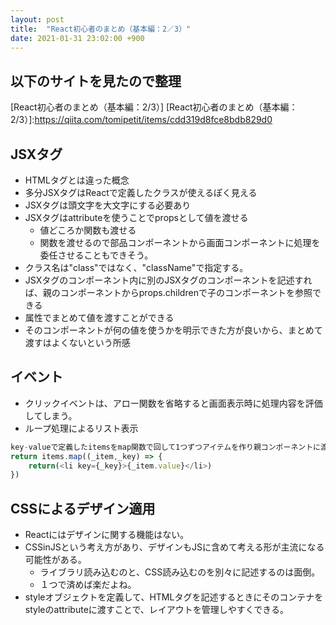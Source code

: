 ```yaml
---
layout: post
title:  "React初心者のまとめ（基本編：2／3）"
date: 2021-01-31 23:02:00 +900
---
```


## 以下のサイトを見たので整理

[React初心者のまとめ（基本編：2/3）]
[React初心者のまとめ（基本編：2/3）]:https://qiita.com/tomipetit/items/cdd319d8fce8bdb829d0

## JSXタグ

* HTMLタグとは違った概念
* 多分JSXタグはReactで定義したクラスが使えるぽく見える
* JSXタグは頭文字を大文字にする必要あり
* JSXタグはattributeを使うことでpropsとして値を渡せる
  * 値どころか関数も渡せる
  * 関数を渡せるので部品コンポーネントから画面コンポーネントに処理を委任させることもできそう。
* クラス名は"class"ではなく、"className"で指定する。
* JSXタグのコンポーネント内に別のJSXタグのコンポーネントを記述すれば、親のコンポーネントからprops.childrenで子のコンポーネントを参照できる
* 属性でまとめて値を渡すことができる
* そのコンポーネントが何の値を使うかを明示できた方が良いから、まとめて渡すはよくないという所感

## イベント

* クリックイベントは、アロー関数を省略すると画面表示時に処理内容を評価してしまう。
* ループ処理によるリスト表示

```js
key-valueで定義したitemsをmap関数で回して1つずつアイテムを作り親コンポーネントに渡す。
return items.map((_item,_key) => {
    return(<li key={_key}>{_item.value}</li>)
})
```

## CSSによるデザイン適用

* Reactにはデザインに関する機能はない。
* CSSinJSという考え方があり、デザインもJSに含めて考える形が主流になる可能性がある。
  * ライブラリ読み込むのと、CSS読み込むのを別々に記述するのは面倒。
  * １つで済めば楽だよね。
* styleオブジェクトを定義して、HTMLタグを記述するときにそのコンテナをstyleのattributeに渡すことで、レイアウトを管理しやすくできる。

